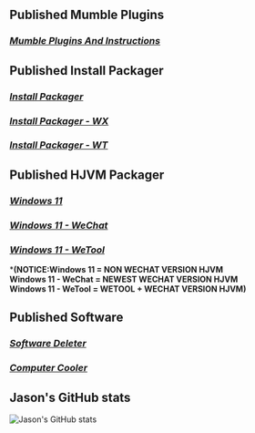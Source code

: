 ## **Published Mumble Plugins**
### [**_Mumble Plugins And Instructions_**](https://Znzxjjbt0513.github.io/Mumble%20Plugins)
## **Published Install Packager**
### [**_Install Packager_**](https://Znzxjjbt0513.github.io/Install%20Packager/1.0/Install%20Packager/)
### [**_Install Packager - WX_**](https://Znzxjjbt0513.github.io/Install%20Packager/1.0/Install%20Packager%20-%20WX/)
### [**_Install Packager - WT_**](https://Znzxjjbt0513.github.io/Install%20Packager/1.0/Install%20Packager%20-%20WT/)   
## **Published HJVM Packager**
### [**_Windows 11_**](https://Znzxjjbt0513.github.io/HJVM/Windows%2011)
### [**_Windows 11 - WeChat_**](https://Znzxjjbt0513.github.io/HJVM/Windows%2011WX)
### [**_Windows 11 - WeTool_**](https://Znzxjjbt0513.github.io/HJVM/Windows%2011WT)   
***(NOTICE:Windows 11 = NON WECHAT VERSION HJVM   
Windows 11 - WeChat = NEWEST WECHAT VERSION HJVM   
Windows 11 - WeTool = WETOOL + WECHAT VERSION HJVM)**

## **Published Software**
### [**_Software Deleter_**](https://Znzxjjbt0513.github.io/Software%20Deleter)
### [**_Computer Cooler_**](https://Znzxjjbt0513.github.io/Computer%20Cooler)
## **Jason's GitHub stats**
![Jason's GitHub stats](https://github-readme-stats.vercel.app/api?username=znzxjjbt0513&show_icons=true&theme=default)
